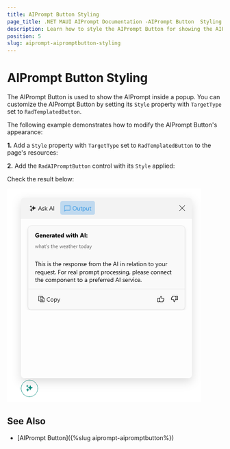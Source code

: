 ```yaml
---
title: AIPrompt Button Styling
page_title: .NET MAUI AIPrompt Documentation -AIPrompt Button  Styling
description: Learn how to style the AIPrompt Button for showing the AIPrompt inside a popup in the Telerik .NET MAUI AIPrompt control.
position: 5
slug: aiprompt-aipromptbutton-styling
---
```


# AIPrompt Button Styling

The AIPrompt Button is used to show the AIPrompt inside a popup. You can customize the AIPrompt Button by setting its `Style` property with `TargetType` set to `RadTemplatedButton`.

The following example demonstrates how to modify the AIPrompt Button's appearance:

**1.** Add a `Style` property with `TargetType` set to `RadTemplatedButton` to the page's resources:

<snippet id='aiprompt-airpromtbutton-style'/>

**2.** Add the `RadAIPromptButton` control with its `Style` applied:

<snippet id='aiprompt-airpromtbutton-style-xaml'/>

Check the result below:

![Telerik .NET MAUI AIPrompt Button Styling](images/aiprompt-aipromptbutton-styling.png)

## See Also

- [AIPrompt Button]({%slug aiprompt-aipromptbutton%})
